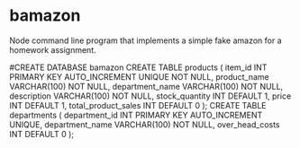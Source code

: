 # bamazon
Node command line program that implements a simple fake amazon for a homework assignment.

#CREATE DATABASE bamazon
CREATE TABLE products (
	item_id INT PRIMARY KEY AUTO_INCREMENT UNIQUE NOT NULL,
	product_name VARCHAR(100) NOT NULL,
	department_name VARCHAR(100) NOT NULL,
	description VARCHAR(100) NOT NULL,
	stock_quantity INT DEFAULT 1,
	price INT DEFAULT 1,
	total_product_sales INT DEFAULT 0
);
CREATE TABLE departments (
	department_id INT PRIMARY KEY AUTO_INCREMENT UNIQUE,
	department_name VARCHAR(100) NOT NULL,
	over_head_costs INT DEFAULT 0
);
